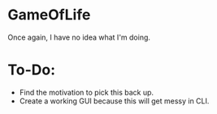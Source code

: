 # GameOfLife

<p> Once again, I have no idea what I'm doing. </p>

# To-Do:
<ul>
  <li> Find the motivation to pick this back up. </li>
  <li> Create a working GUI because this will get messy in CLI. </li>
</ul>
